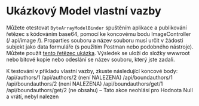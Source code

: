# <a name="custom-model-binding-demo"></a>Ukázkový Model vlastní vazby

Můžete otestovat `ByteArrayModelBinder` spuštěním aplikace a publikování řetězec s kódováním base64, pomocí ke koncovému bodu ImageController (/ api/image /). Proparties souboru a název souboru musí určit v žádosti subjekt jako data formuláře (s použitím Postman nebo podobného nástroje). Můžete použít [tento řetězec ukázka](Base64String.txt). Výsledek se uloží do složky wwwroot nebo bitové kopie nebo odeslání se název souboru, který jste zadali.

K testování v příkladu vlastní vazby, zkuste následující koncové body: /api/authors/1 /api/authors/2 (není NALEZENA) /api/boundauthors/1 /api/boundauthors/2 (není NALEZENA) /api/boundauthors/get/1 /api/boundauthors/get/2 (ne obsahu) – Tato akce neohlásí pro Hodnota Null a vrátí, nebyl nalezen
